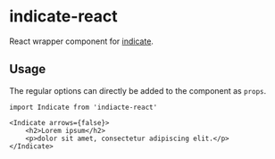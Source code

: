 # indicate-react

React wrapper component for [indicate](https://github.com/naminho/indicate).

## Usage

The regular options can directly be added to the component as `props`.

```
import Indicate from 'indiacte-react'

<Indicate arrows={false}>
	<h2>Lorem ipsum</h2>
	<p>dolor sit amet, consectetur adipiscing elit.</p>
</Indicate>
```
